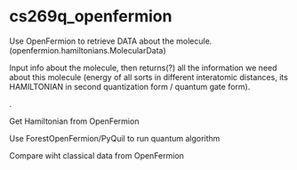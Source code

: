 # cs269q_openfermion

Use OpenFermion to retrieve DATA about the molecule. (openfermion.hamiltonians.MolecularData)

Input info about the molecule, then returns(?) all the information we need about this molecule (energy of all sorts in different interatomic distances, its HAMILTONIAN in second quantization form / quantum gate form).

.

Get Hamiltonian from OpenFermion

Use ForestOpenFermion/PyQuil to run quantum algorithm

Compare wiht classical data from OpenFermion

